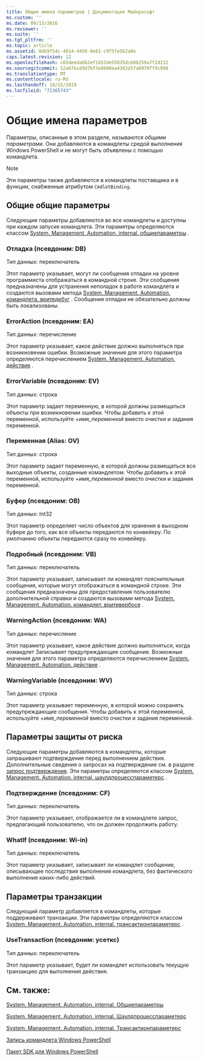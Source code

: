 ```yaml
---
title: Общие имена параметров | Документация Майкрософт
ms.custom: ''
ms.date: 09/13/2016
ms.reviewer: ''
ms.suite: ''
ms.tgt_pltfrm: ''
ms.topic: article
ms.assetid: 0db9f54c-4014-4450-9e81-c9f5fe562a0e
caps.latest.revision: 12
ms.openlocfilehash: c65deeda6b2ef1b52de55035dc606259a7f2d232
ms.sourcegitcommit: 52a67bcd9d7bf3e8600ea4302d1fa8970ff9c998
ms.translationtype: MT
ms.contentlocale: ru-RU
ms.lasthandoff: 10/15/2019
ms.locfileid: "72365743"
---
```

# <a name="common-parameter-names"></a>Общие имена параметров

Параметры, описанные в этом разделе, называются *общими параметрами*. Они добавляются в командлеты средой выполнения Windows PowerShell и не могут быть объявлены с помощью командлета.

> [!NOTE]
> Эти параметры также добавляются в командлеты поставщика и в функции, снабженные атрибутом `CmdletBinding`.

## <a name="general-common-parameters"></a>Общие общие параметры

Следующие параметры добавляются во все командлеты и доступны при каждом запуске командлета. Эти параметры определяются классом [System. Management. Automation. internal. общиепараметры](/dotnet/api/System.Management.Automation.Internal.CommonParameters) .

### <a name="debug-alias-db"></a>Отладка (псевдоним: DB)

Тип данных: переключатель

Этот параметр указывает, могут ли сообщения отладки на уровне программиста отображаться в командной строке. Эти сообщения предназначены для устранения неполадок в работе командлета и создаются вызовами метода [System. Management. Automation. командлета. вритедебуг](/dotnet/api/System.Management.Automation.Cmdlet.WriteDebug) . Сообщения отладки не обязательно должны быть локализованы.

### <a name="erroraction-alias-ea"></a>ErrorAction (псевдоним: EA)

Тип данных: перечисление

Этот параметр указывает, какое действие должно выполняться при возникновении ошибки. Возможные значения для этого параметра определяются перечислением [System. Management. Automation. действие](/dotnet/api/System.Management.Automation.ActionPreference) .

### <a name="errorvariable-alias-ev"></a>ErrorVariable (псевдоним: EV)

Тип данных: строка

Этот параметр задает переменную, в которой должны размещаться объекты при возникновении ошибки. Чтобы добавить к этой переменной, используйте +*имя_переменной* вместо очистки и задания переменной.

### <a name="outvariable-alias-ov"></a>Переменная (Alias: OV)

Тип данных: строка

Этот параметр задает переменную, в которой должны размещаться все выходные объекты, созданные командлетом. Чтобы добавить к этой переменной, используйте +*имя_переменной* вместо очистки и задания переменной.

### <a name="outbuffer-alias-ob"></a>Буфер (псевдоним: OB)

Тип данных: Int32

Этот параметр определяет число объектов для хранения в выходном буфере до того, как все объекты передаются по конвейеру. По умолчанию объекты передаются сразу по конвейеру.

### <a name="verbose-alias-vb"></a>Подробный (псевдоним: VB)

Тип данных: переключатель

Этот параметр указывает, записывает ли командлет пояснительные сообщения, которые могут отображаться в командной строке. Эти сообщения предназначены для предоставления пользователю дополнительной справки и создаются вызовами метода [System. Management. Automation. командлет. вритевербосе](/dotnet/api/System.Management.Automation.Cmdlet.WriteVerbose) .

### <a name="warningaction-alias-wa"></a>WarningAction (псевдоним: WA)

Тип данных: перечисление

Этот параметр указывает, какое действие должно выполняться, когда командлет Записывает предупреждающее сообщение. Возможные значения для этого параметра определяются перечислением [System. Management. Automation. действие](/dotnet/api/System.Management.Automation.ActionPreference) .

### <a name="warningvariable-alias-wv"></a>WarningVariable (псевдоним: WV)

Тип данных: строка

Этот параметр указывает переменную, в которой можно сохранять предупреждающие сообщения. Чтобы добавить к этой переменной, используйте +*имя_переменной* вместо очистки и задания переменной.

## <a name="risk-mitigation-parameters"></a>Параметры защиты от риска

Следующие параметры добавляются в командлеты, которые запрашивают подтверждение перед выполнением действия. Дополнительные сведения о запросах на подтверждение см. в разделе [запрос подтверждения](./requesting-confirmation-from-cmdlets.md). Эти параметры определяются классом [System. Management. Automation. internal. шаулдпроцесспараметерс](/dotnet/api/System.Management.Automation.Internal.ShouldProcessParameters) .

### <a name="confirm-alias-cf"></a>Подтверждение (псевдоним: CF)

Тип данных: переключатель

Этот параметр указывает, отображается ли в командлете запрос, предлагающий пользователю, что он должен продолжить работу.

### <a name="whatif-alias-wi"></a>WhatIf (псевдоним: Wi-in)

Тип данных: переключатель

Этот параметр указывает, записывает ли командлет сообщение, описывающее последствия выполнения командлета, без фактического выполнения каких-либо действий.

## <a name="transaction-parameters"></a>Параметры транзакции

Следующий параметр добавляется в командлеты, которые поддерживают транзакции. Эти параметры определяются классом [System. Management. Automation. internal. трансактионпараметерс](/dotnet/api/System.Management.Automation.Internal.TransactionParameters) .

### <a name="usetransaction-alias-usetx"></a>UseTransaction (псевдоним: усеткс)

Тип данных: переключатель

Этот параметр указывает, будет ли командлет использовать текущую транзакцию для выполнения действия.

## <a name="see-also"></a>См. также:

[System. Management. Automation. internal. Общиепараметры](/dotnet/api/System.Management.Automation.Internal.CommonParameters)

[System. Management. Automation. internal. Шаулдпроцесспараметерс](/dotnet/api/System.Management.Automation.Internal.ShouldProcessParameters)

[System. Management. Automation. internal. Трансактионпараметерс](/dotnet/api/System.Management.Automation.Internal.TransactionParameters)

[Запись командлета Windows PowerShell](./writing-a-windows-powershell-cmdlet.md)

[Пакет SDK для Windows PowerShell](../windows-powershell-reference.md)
